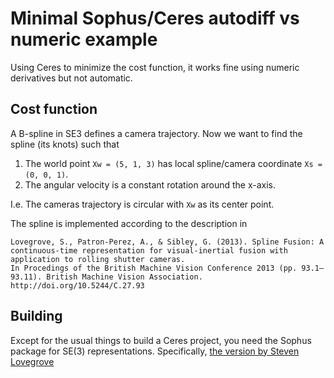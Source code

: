 # Minimal Sophus/Ceres autodiff vs numeric example

Using Ceres to minimize the cost function, it works fine using numeric derivatives but not automatic.

## Cost function
A B-spline in SE3 defines a camera trajectory.
Now we want to find the spline (its knots) such that

1. The world point `Xw = (5, 1, 3)` has local spline/camera coordinate `Xs = (0, 0, 1)`.
1. The angular velocity is a constant rotation around the x-axis.

I.e. The cameras trajectory is circular with `Xw` as its center point.

The spline is implemented according to the description in 

    Lovegrove, S., Patron-Perez, A., & Sibley, G. (2013). Spline Fusion: A continuous-time representation for visual-inertial fusion with application to rolling shutter cameras.
    In Procedings of the British Machine Vision Conference 2013 (pp. 93.1–93.11). British Machine Vision Association. http://doi.org/10.5244/C.27.93

## Building

Except for the usual things to build a Ceres project, you need the Sophus package for SE(3) representations.
Specifically, [the version by Steven Lovegrove](https://github.com/stevenlovegrove/Sophus)